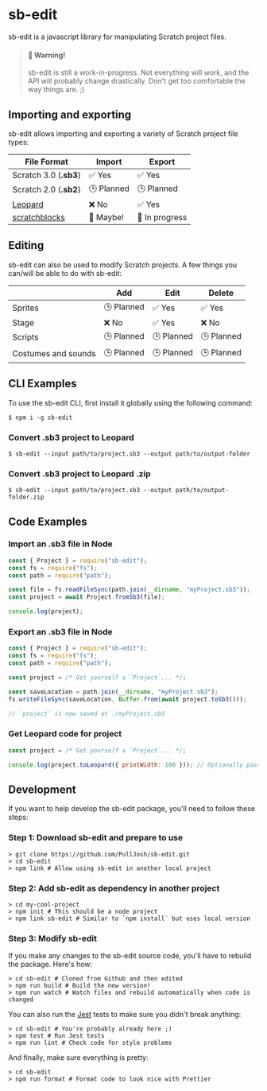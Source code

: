 # sb-edit

sb-edit is a javascript library for manipulating Scratch project files.

> #### 🚧 Warning!
>
> sb-edit is still a work-in-progress. Not everything will work, and the API will probably change drastically. Don't get too comfortable the way things are. ;)

## Importing and exporting

sb-edit allows importing and exporting a variety of Scratch project file types:

| File Format                                            | Import     | Export         |
| ------------------------------------------------------ | ---------- | -------------- |
| Scratch 3.0 (**.sb3**)                                 | ✅ Yes     | ✅ Yes         |
| Scratch 2.0 (**.sb2**)                                 | 🕒 Planned | 🕒 Planned     |
| [Leopard](https://github.com/PullJosh/leopard)         | ❌ No      | ✅ Yes         |
| [scratchblocks](https://github.com/tjvr/scratchblocks) | 👻 Maybe!  | 🚧 In progress |

## Editing

sb-edit can also be used to modify Scratch projects. A few things you can/will be able to do with sb-edit:

|                     | Add        | Edit       | Delete     |
| ------------------- | ---------- | ---------- | ---------- |
| Sprites             | 🕒 Planned | ✅ Yes     | ✅ Yes     |
| Stage               | ❌ No      | ✅ Yes     | ❌ No      |
| Scripts             | 🕒 Planned | 🕒 Planned | 🕒 Planned |
| Costumes and sounds | 🕒 Planned | 🕒 Planned | 🕒 Planned |

## CLI Examples

To use the sb-edit CLI, first install it globally using the following command:

```
$ npm i -g sb-edit
```

### Convert .sb3 project to Leopard

```
$ sb-edit --input path/to/project.sb3 --output path/to/output-folder
```

### Convert .sb3 project to Leopard .zip

```
$ sb-edit --input path/to/project.sb3 --output path/to/output-folder.zip
```

## Code Examples

### Import an .sb3 file in Node

```js
const { Project } = require("sb-edit");
const fs = require("fs");
const path = require("path");

const file = fs.readFileSync(path.join(__dirname, "myProject.sb3"));
const project = await Project.fromSb3(file);

console.log(project);
```

### Export an .sb3 file in Node

```js
const { Project } = require("sb-edit");
const fs = require("fs");
const path = require("path");

const project = /* Get yourself a `Project`... */;

const saveLocation = path.join(__dirname, "myProject.sb3");
fs.writeFileSync(saveLocation, Buffer.from(await project.toSb3()));

// `project` is now saved at ./myProject.sb3
```

### Get Leopard code for project

```js
const project = /* Get yourself a `Project`... */;

console.log(project.toLeopard({ printWidth: 100 })); // Optionally pass a Prettier config object!
```

## Development

If you want to help develop the sb-edit package, you'll need to follow these steps:

### Step 1: Download sb-edit and prepare to use

```shell
> git clone https://github.com/PullJosh/sb-edit.git
> cd sb-edit
> npm link # Allow using sb-edit in another local project
```

### Step 2: Add sb-edit as dependency in another project

```shell
> cd my-cool-project
> npm init # This should be a node project
> npm link sb-edit # Similar to `npm install` but uses local version
```

### Step 3: Modify sb-edit

If you make any changes to the sb-edit source code, you'll have to rebuild the package. Here's how:

```shell
> cd sb-edit # Cloned from Github and then edited
> npm run build # Build the new version!
> npm run watch # Watch files and rebuild automatically when code is changed
```

You can also run the [Jest](https://jestjs.io/) tests to make sure you didn't break anything:

```shell
> cd sb-edit # You're probably already here ;)
> npm test # Run Jest tests
> npm run lint # Check code for style problems
```

And finally, make sure everything is pretty:

```shell
> cd sb-edit
> npm run format # Format code to look nice with Prettier
```
